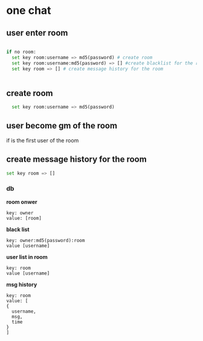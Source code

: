 # one chat

## user enter room
``` python

if no room:
  set key room:username => md5(password) # create room
  set key room:username:md5(password) => [] #create blacklist for the room
  set key room => [] # create message history for the room
  
```

## create room
``` python
  set key room:username => md5(password)
```
## user become gm of the room

if is the first user of the room 

## create message history for the room
```python
set key room => []
```
### db


**room onwer**

```
key: owner
value: [room]
```

**black list**

```
key: owner:md5(password):room
value [username]
```

**user list in room**
```
key: room
value [username]
```

**msg history**

```
key: room
value: [
{
  username,
  msg,
  time
}
]
```
